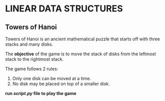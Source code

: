 # LINEAR DATA STRUCTURES
## Towers of Hanoi
Towers of Hanoi is an ancient mathematical puzzle that starts off with three stacks and many disks.


The **objective** of the game is to move the stack of disks from the leftmost stack to the rightmost stack.

The game follows 2 rules:
1. Only one disk can be moved at a time.
2. No disk may be placed on top of a smaller disk.

**run *script.py* file to play the game**
